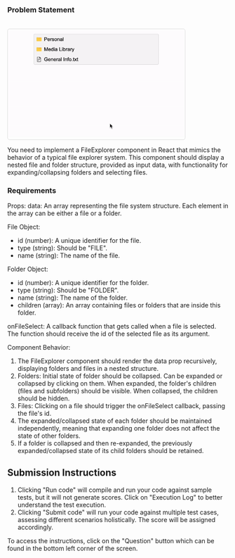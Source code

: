 ### Problem Statement

<br>
<div style="border: 1px solid #ddd; border-radius: 5px; padding: 2px; display: inline-block;">
  <img src="https://github.com/mayank992/Assets/blob/main/assessments/file_explorer.gif?raw=true" alt="Expected Behaviour" style="width: 400px; height: auto;"/>
</div>
<br>

You need to implement a FileExplorer component in React that mimics the behavior of a typical file explorer system. This component should display a nested file and folder structure, provided as input data, with functionality for expanding/collapsing folders and selecting files.

### Requirements

Props:
data: An array representing the file system structure. Each element in the array can be either a file or a folder.

File Object:

- id (number): A unique identifier for the file.
- type (string): Should be "FILE".
- name (string): The name of the file.

Folder Object:

- id (number): A unique identifier for the folder.
- type (string): Should be "FOLDER".
- name (string): The name of the folder.
- children (array): An array containing files or folders that are inside this folder.

onFileSelect: A callback function that gets called when a file is selected. The function should receive the id of the selected file as its argument.

Component Behavior:

1. The FileExplorer component should render the data prop recursively, displaying folders and files in a nested structure.
2. Folders: Initial state of folder should be collapsed. Can be expanded or collapsed by clicking on them. When expanded, the folder's children (files and subfolders) should be visible. When collapsed, the children should be hidden.
3. Files: Clicking on a file should trigger the onFileSelect callback, passing the file's id.
4. The expanded/collapsed state of each folder should be maintained independently, meaning that expanding one folder does not affect the state of other folders.
5. If a folder is collapsed and then re-expanded, the previously expanded/collapsed state of its child folders should be retained.

## Submission Instructions

1. Clicking "Run code" will compile and run your code against sample tests, but it will not generate scores. Click on "Execution Log" to better understand the test execution.
2. Clicking "Submit code" will run your code against multiple test cases, assessing different scenarios holistically. The score will be assigned accordingly.

To access the instructions, click on the "Question" button which can be found in the bottom left corner of the screen.
